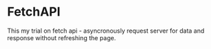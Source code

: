 # FetchAPI

This my trial on fetch api - asyncronously request server for data and response without refreshing the page.
